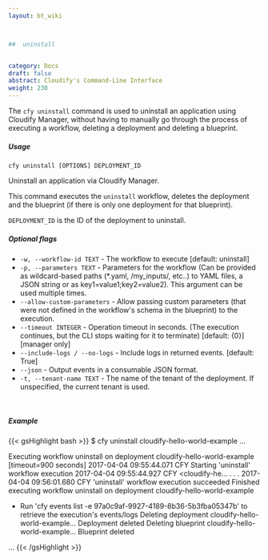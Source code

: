 ```yaml
---
layout: bt_wiki



##  uninstall


category: Docs
draft: false
abstract: Cloudify's Command-Line Interface
weight: 230
---
```


The `cfy uninstall` command is used to uninstall an application using Cloudify Manager, without having to manually go through the process of executing a workflow, deleting a deployment and deleting a blueprint.


##### Usage
`cfy uninstall [OPTIONS] DEPLOYMENT_ID`

Uninstall an application via Cloudify Manager.

This command executes the `uninstall` workflow, deletes the deployment and
the blueprint (if there is only one deployment for that blueprint).

`DEPLOYMENT_ID` is the ID of the deployment to uninstall.

##### Optional flags

*  `-w, --workflow-id TEXT` - 
                        The workflow to execute [default: uninstall]
*  `-p, --parameters TEXT` - 
                        Parameters for the workflow (Can be provided as
                        wildcard-based paths (*.yaml, /my_inputs/,
                        etc..) to YAML files, a JSON string or as
                        key1=value1;key2=value2). This argument can be
                        used multiple times.
*  `--allow-custom-parameters` - 
                        Allow passing custom parameters (that were not
                        defined in the workflow's schema in the
                        blueprint) to the execution.
*  `--timeout INTEGER` - 
                        Operation timeout in seconds. (The execution
                        continues, but the CLI stops
                        waiting for it to terminate) [default: {0}] [manager only]
*  `--include-logs / --no-logs` -
                        Include logs in returned events. [default: True]
*  `--json` -           Output events in a consumable JSON format.
* `-t, --tenant-name TEXT` -  The name of the tenant of the deployment. If unspecified, the current tenant is used.

&nbsp;
##### Example

{{< gsHighlight  bash  >}}
$ cfy uninstall cloudify-hello-world-example
...

Executing workflow uninstall on deployment cloudify-hello-world-example [timeout=900 seconds]
2017-04-04 09:55:44.071  CFY <cloudify-hello-world-example> Starting 'uninstall' workflow execution
2017-04-04 09:55:44.927  CFY <cloudify-he...
.
.
.
2017-04-04 09:56:01.680  CFY <cloudify-hello-world-example> 'uninstall' workflow execution succeeded
Finished executing workflow uninstall on deployment cloudify-hello-world-example
* Run 'cfy events list -e 97a0c9af-9927-4189-8b36-5b3fba05347b' to retrieve the execution's events/logs
Deleting deployment cloudify-hello-world-example...
Deployment deleted
Deleting blueprint cloudify-hello-world-example...
Blueprint deleted

...
{{< /gsHighlight >}}
